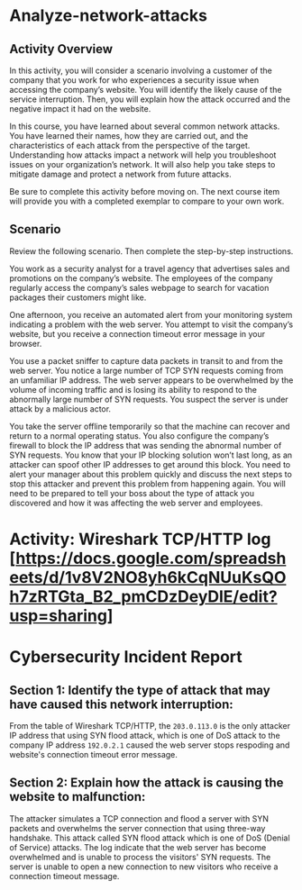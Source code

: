 # Analyze-network-attacks
## Activity Overview
In this activity, you will consider a scenario involving a customer of the company that you work for who experiences a security issue when accessing the company’s website. You will  identify the likely cause of the service interruption. Then, you will explain how the attack occurred and the negative impact it had on the website. 

In this course, you have learned about several common network attacks. You have learned their names, how they are carried out, and the characteristics of each attack from the perspective of the target. Understanding how attacks impact a network will help you troubleshoot issues on your organization’s network. It will also help you take steps to mitigate damage and protect a network from future attacks.

Be sure to complete this activity before moving on. The next course item will provide you with a completed exemplar to compare to your own work. 
## Scenario
Review the following scenario. Then complete the step-by-step instructions.

You work as a security analyst for a travel agency that advertises sales and promotions on the company’s website. The employees of the company regularly access the company’s sales webpage to search for vacation packages their customers might like. 

One afternoon, you receive an automated alert from your monitoring system indicating a problem with the web server. You attempt to visit the company’s website, but you receive a connection timeout error message in your browser.

You use a packet sniffer to capture data packets in transit to and from the web server. You notice a large number of TCP SYN requests coming from an unfamiliar IP address. The web server appears to be overwhelmed by the volume of incoming traffic and is losing its ability to respond to the abnormally large number of SYN requests. You suspect the server is under attack by a malicious actor. 

You take the server offline temporarily so that the machine can recover and return to a normal operating status. You also configure the company’s firewall to block the IP address that was sending the abnormal number of SYN requests. You know that your IP blocking solution won’t last long, as an attacker can spoof other IP addresses to get around this block. You need to alert your manager about this problem quickly and discuss the next steps to stop this attacker and prevent this problem from happening again. You will need to be prepared to tell your boss about the type of attack you discovered and how it was affecting the web server and employees.

# Activity: Wireshark TCP/HTTP log [https://docs.google.com/spreadsheets/d/1v8V2NO8yh6kCqNUuKsQOh7zRTGta_B2_pmCDzDeyDlE/edit?usp=sharing]

# Cybersecurity Incident Report
## Section 1: Identify the type of attack that may have caused this network interruption: 
From the table of Wireshark TCP/HTTP, the `203.0.113.0` is the only attacker IP address that using SYN flood attack, which is one of DoS attack to the company IP address `192.0.2.1` caused the web server stops respoding and website's connection timeout error message.

## Section 2: Explain how the attack is causing the website to malfunction:
The attacker simulates a TCP connection and flood a server with SYN packets and overwhelms the server connection that using three-way handshake. This attack called SYN flood attack which is one of DoS (Denial of Service) attacks.
The log indicate that the web server has become overwhelmed and is unable to process the visitors' SYN requests. The server is unable to open a new connection to new visitors who receive a connection timeout message. 
